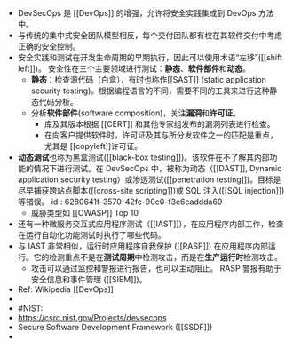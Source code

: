 - DevSecOps 是 [[DevOps]] 的增强，允许将安全实践集成到 DevOps 方法中。
- 与传统的集中式安全团队模型相反，每个交付团队都有权在其软件交付中考虑正确的安全控制。
- 安全实践和测试在开发生命周期的早期执行，因此可以使用术语“左移”([[shift left]])。 安全性在三个主要领域进行测试：**静态**、**软件部件**和**动态**。
	- **静态**：检查源代码（白盒），有时也称作[[SAST]] (static application security testing)。根据编程语言的不同，需要不同的工具来进行这种静态代码分析。
	- 分析**软件部件**(software composition)，关注**漏洞**和**许可证**。
		- 库及其版本根据 [[CERT]] 和其他专家组发布的漏洞列表进行检查。
		- 在向客户提供软件时，许可证及其与所分发软件之一的匹配是重点，尤其是 [[copyleft]]许可证。
- **动态测试**也称为黑盒测试([[black-box testing]])。该软件在不了解其内部功能的情况下进行测试。在 DevSecOps 中，被称为动态（[[DAST]], Dynamic application security testing）或渗透测试([[penetration testing]])。目标是尽早捕获跨站点脚本([[cross-site scripting]])或 SQL 注入([[SQL injection]])等错误。
  id:: 6280641f-3570-42fc-90c0-f3c6caddda69
	- 威胁类型如 [[OWASP]] Top 10
- 还有一种微服务交互式应用程序测试（[[IAST]]），在应用程序内部工作，检查在运行自动化功能测试时执行了哪些代码。
- 与 IAST 非常相似，运行时应用程序自我保护 ([[RASP]]) 在应用程序内部运行。它的检测重点不是在**测试周期**中检测攻击，而是在**生产运行时**检测攻击。
	- 攻击可以通过监控和警报进行报告，也可以主动阻止。 RASP 警报有助于安全信息和事件管理 ([[SIEM]])。
- Ref: Wikipedia [[DevOps]]
-
- #NIST:
- https://csrc.nist.gov/Projects/devsecops
- Secure Software Development Framework ([[SSDF]])
-